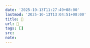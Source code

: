 ```yaml
---
date: '2025-10-13T11:27:49+08:00'
lastmod: '2025-10-13T13:04:51+08:00'
title: 󰙿
url: 󰙿
tags: []
src:
note:
---
```

